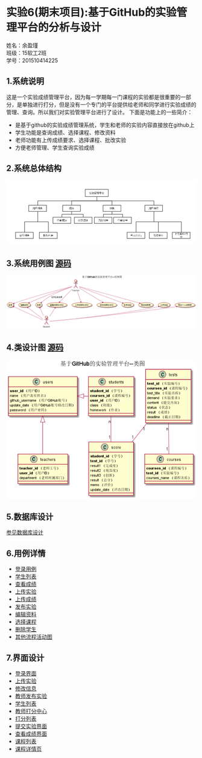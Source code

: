 # 实验6(期末项目):基于GitHub的实验管理平台的分析与设计
姓名：余盈瑾<br>
班级：15软工2班<br>
学号：201510414225<br>

## 1.系统说明
这是一个实验成绩管理平台，因为每一学期每一门课程的实验都是很重要的一部分，是单独进行打分，但是没有一个专门的平台提供给老师和同学进行实验成绩的管理、查询。所以我们对实验管理平台进行了设计。
下面是功能上的一些简介：
- 是基于github的实验成绩管理系统，学生和老师的实验内容直接放在github上
- 学生功能是查询成绩、选择课程、修改资料
- 老师功能有上传成绩要求、选择课程、批改实验
- 方便老师管理、学生查询实验成绩

## 2.系统总体结构
![](pics/系统结构图.png)

## 3.系统用例图 [源码](puml/用例图.puml)
![](pics/用例图.png)

## 4.类设计图 [源码](puml/类图.puml)
![](pics/类图.png)

## 5.数据库设计 
[参见数据库设计](数据库设计.md)

## 6.用例详情
- [登录用例](用例/登录.md)
- [学生列表](用例/学生列表用例.md)
- [查看成绩](用例/查看成绩.md)
- [上传实验](用例/上传实验.md)
- [上传成绩](用例/上传成绩.md)
- [发布实验](用例/发布实验.md)
- [编辑资料](用例/用户编辑资料.md)
- [选择课程](用例/选择课程.md)
- [删除学生](用例/删除学生.md)
- [其他流程活动图](用例/其他活动图.md)

## 7.界面设计
- [登录界面](https://Fhinee.github.io/is_analysis/test6/ui/home.html)
- [上传实验](https://htmlpreview.github.io/？https://github.com/Fhinee/is_analysis/tree/master/test6/ui/上传实验.html)
- [修改信息](https://htmlpreview.github.io/？https://github.com/Fhinee/is_analysis/tree/master/test6/ui/修改信息.html)
- [教师发布实验](https://htmlpreview.github.io/？https://github.com/Fhinee/is_analysis/tree/master/test6/ui/发布实验.html)
- [学生列表](https://htmlpreview.github.io/？https://github.com/Fhinee/is_analysis/tree/master/test6/ui/学生列表.html)
- [教师打分中心](https://htmlpreview.github.io/？https://github.com/Fhinee/is_analysis/tree/master/test6/ui/打分中心.html)
- [打分列表](https://htmlpreview.github.io/？https://github.com/Fhinee/is_analysis/tree/master/test6/ui/打分列表.html)
- [提交实验界面](https://htmlpreview.github.io/？https://github.com/Fhinee/is_analysis/tree/master/test6/ui/提交界面.html)
- [查看成绩界面](https://htmlpreview.github.io/？https://github.com/Fhinee/is_analysis/tree/master/test6/ui/查看成绩.html)
- [课程列表](https://htmlpreview.github.io/？https://github.com/Fhinee/is_analysis/tree/master/test6/ui/课程列表.html)
- [课程详情页](https://htmlpreview.github.io/？https://github.com/Fhinee/is_analysis/tree/master/test6/ui/课程详情页.html)
